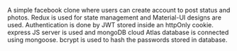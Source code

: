 A simple facebook clone where users can create account to post status and photos.
Redux is used for state management and Material-UI designs are used.
Authentication is done by JWT stored inside an httpOnly cookie.
express JS server is used and mongoDB cloud Atlas database is connected using mongoose.
bcrypt is used to hash the passwords stored in database.
